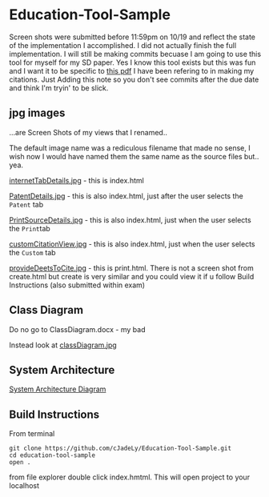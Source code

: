 # Education-Tool-Sample
Screen shots were submitted before 11:59pm on 10/19 and reflect the state of the implementation I accomplished. I did not actually finish the full implementation. I will still be making commits becuase I am going to use this tool for myself for my SD paper. Yes I know this tool exists but this was fun and I want it to be specific to [this pdf](https://ieee-dataport.org/sites/default/files/analysis/27/IEEE%20Citation%20Guidelines.pdf) I have been refering to in making my citations. Just Adding this note so you don't see commits after the due date and think I'm tryin' to be slick.

## jpg images 
...are Screen Shots of my views that I renamed..

The default image name was a rediculous filename that made no sense, I wish now I would have named them the same name as the source files but.. yea. 

[internetTabDetails.jpg](https://github.com/cJadeLy/Education-Tool-Sample/blob/master/InternetTabDetails.jpg) - this is index.html 

[PatentDetails.jpg](https://github.com/cJadeLy/Education-Tool-Sample/blob/master/PatentDetails.jpg) - this is also index.html, just after the user selects the `Patent` tab

[PrintSourceDetails.jpg](https://github.com/cJadeLy/Education-Tool-Sample/blob/master/PrintSourcDetails.jpg) - this is also index.html, just when the user selects the `Print`tab

[customCitationView.jpg](https://github.com/cJadeLy/Education-Tool-Sample/blob/master/custumCitationView.jpg) - this is also index.html, just when the user selects the `Custom` tab 

[provideDeetsToCite.jpg](https://github.com/cJadeLy/Education-Tool-Sample/blob/master/provideDeetsToCite.jpg) - this is print.html. There is not a screen shot from create.html but create is very similar and you could view it if u follow Build Instructions (also submitted within exam)

## Class Diagram 
Do no go to ClassDiagram.docx - my bad

Instead look at [classDiagram.jpg](https://github.com/cJadeLy/Education-Tool-Sample/blob/master/classDiagram.jpg)

## System Architecture 
[System Architecture Diagram](https://github.com/cJadeLy/Education-Tool-Sample/blob/master/SysytemArchDiagram.jpg)


## Build Instructions
From terminal 
```
git clone https://github.com/cJadeLy/Education-Tool-Sample.git
cd education-tool-sample
open .
```
from file explorer double click index.hmtml. This will open project to your localhost
